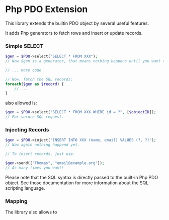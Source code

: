 # Php PDO Extension
This library extends the builtin PDO object by several useful features.

It adds Php generators to fetch rows and insert or update records.

### Simple SELECT
```php
$gen = $PDO->select("SELECT * FROM XXX");
// Now $gen is a generator, that means nothing happens until you want to fetch the records.

// ... more code

// Now, fetch the SQL records:
foreach($gen as $record) {
    // ... 
}
```

also allowed is:
```php
$gen = $PDO->select("SELECT * FROM XXX WHERE id = ?", [$objectID]);
// For secure SQL request.
```

### Injecting Records

```php
$gen = $PDO->inject("INSERT INTO XXX (name, email) VALUES (?, ?)");
// Now again nothing happend yet.

// To insert records, just use.

$gen->send(["Thomas", "email@example.org"]);
// As many times you want!
```

Please note that the SQL syntax is directly passed to the built-in Php PDO object. See those documentation for more information about the SQL scripting language.

### Mapping
The library also allows to 